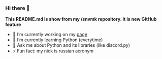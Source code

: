 ### Hi there 👋

**This README.md is show from my /snvmk repository. It is new GitHub feature**

- 🔭 I’m currently working on my [page](https://snvmk.tk)
- 🌱 I’m currently learning Python (everytime)
- 💬 Ask me about Python and its libraries (like discord.py)
- ⚡ Fun fact: my nick is russian acronym
